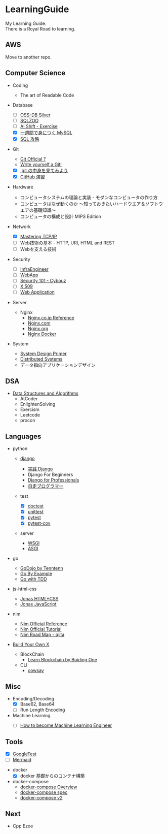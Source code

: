 # LearningGuide

My Learning Guide.  
There is a Royal Road to learning.


## AWS

Move to another repo.

## Computer Science

- Coding
  - The art of Readable Code

- Database
  - [ ] [OSS-DB Silver](https://github.com/Lootmann/LearningGuide/issues/70)
  - [ ] [SQLZOO](https://sqlzoo.net/wiki/SQL_Tutorial)
  - [ ] [AI Shift - Exercise](https://www.ai-shift.co.jp/techblog/1980)
  - [x] [一週間で身につく MySQL](http://web.sevendays-study.com/mysql/)
  - [x] [SQL 攻略](http://sql.main.jp/)

- Git
  - [Git Official ?](https://git-scm.com)
  - [Write yourself a Git!](https://wyag.thb.lt/)
  - [x] [.git の中身を見てみよう](https://qiita.com/tatane616/items/dbad66179754be57d2e2)
  - [x] [GitHub 演習](https://github.com/kaityo256/github)

- Hardware
  - コンピュータシステムの理論と実装 - モダンなコンピュータの作り方
  - コンピュータはなぜ動くのか ～知っておきたいハードウエア＆ソフトウエアの基礎知識～
  - コンピュータの構成と設計 MIPS Edition

- Network
  - [x] [Mastering TCP/IP](https://github.com/Lootmann/LearningGuide/issues/31)
  - [ ] Web技術の基本 - HTTP, URI, HTML and REST
  - [ ] Webを支える技術

- Security
  - [ ] [InfraEngineer](https://toumasblog.org/infra-engineer-basic/#toc2)
  - [ ] [WebApp](https://speakerdeck.com/cybozuinsideout/web-application-overview-2021)
  - [ ] [Security 101 - Cybouz](https://speakerdeck.com/cybozuinsideout/security-2021)
  - [ ] [X.509](https://qiita.com/TakahikoKawasaki/items/4c35ac38c52978805c69)
  - [ ] [Web Application](https://speakerdeck.com/cybozuinsideout/web-application-overview-2021)

- Server
  - Nginx
    - [Nginx.co.jp Reference](https://www.nginx.co.jp/blog/what-is-nginx/)
    - [Nginx.com](https://www.nginx.com/)
    - [Nginx.org](https://nginx.org/en/docs)
    - [Nginx Docker](https://hub.docker.com/_/nginx)

- System
  - [System Design Primer](https://github.com/donnemartin/system-design-primer)
  - [Distributed Systems](https://www.distributed-systems.net/index.php/books/ds3/)
  - データ指向アプリケーションデザイン


## DSA

- [Data Structures and Algorithms](https://github.com/Lootmann/LearningGuide/issues/71)
  - AtCoder
  - EnlightenSolving
  - Exercism
  - Leetcode
  - procon


## Languages

- python
  - [django](https://www.djangoproject.com/)
    - [実践 Django](https://github.com/Lootmann/LearningGuide/issues/58)
    - Django For Beginners
    - [Django for Professionals](https://github.com/Lootmann/LearningGuide/issues/66)
    - [自走プログラマー](https://github.com/Lootmann/LearningGuide/issues/72)

  - test
    - [x] [doctest](https://docs.python.org/ja/3/library/doctest.html)
    - [x] [unittest](https://docs.python.org/ja/3/library/unittest.html)
    - [x] [pytest](https://docs.pytest.org/)
    - [x] [pytest-cov](https://pytest-cov.readthedocs.io/en/latest/)

  - server
    - [WSGI](https://peps.python.org/pep-3333/)
    - [ASGI](https://asgi.readthedocs.io/en/latest/introduction.html)

- go
  - [GoDojo by Tenntenn](http://tenn.in/go)
  - [Go By Example](https://gobyexample.com/)
  - [Go with TDD](https://andmorefine.gitbook.io/learn-go-with-tests/)

- js-html-css
  - [Jonas HTML+CSS](https://github.com/Lootmann/LearningGuide/issues/37)
  - [Jonas JavaScript](https://github.com/Lootmann/LearningGuide/issues/36)

- nim
  - [Nim Official Reference](https://nim-lang.org/)
  - [Nim Official Tutorial](https://nim-lang.org/documentation.html)
  - [Nim Road Map - qiita](https://qiita.com/momeemt/items/25bc509aadcc5c5ff92b#nim-%E5%AD%A6%E7%BF%92%E3%83%AD%E3%83%BC%E3%83%89%E3%83%9E%E3%83%83%E3%83%97)

- [Build Your Own X](https://github.com/codecrafters-io/build-your-own-x)
  - BlockChain
    - [Learn Blockchain by Buiding One](https://hackernoon.com/learn-blockchains-by-building-one-117428612f46)
  - CLI
    - [cowsay](https://flaviocopes.com/go-tutorial-cowsay/)


## Misc

- Encoding/Decoding
  - [x] Base62, Base64
  - [ ] Run Length Encoding

- Machine Learning
  - [ ] [How to become Machine Learning Engineer](https://qiita.com/KangsooKim/items/8d987a7089297068477b)


## Tools

- [x] [GoogleTest](https://google.github.io/googletest/)
- [ ] [Mermaid](https://mermaid-js.github.io/mermaid/#/)

- docker
  - [x] docker 基礎からのコンテナ構築

- docker-compose
  - [docker-compose Overview](https://docs.docker.com/compose/)
  - [docker-compose spec](https://github.com/compose-spec/compose-spec/blob/master/spec.md)
  - [docker-compose v2](https://zenn.dev/miroha/articles/whats-docker-compose-v2)


## Next

- Cpp Ezoe
